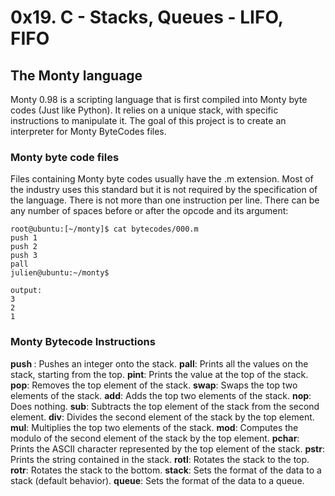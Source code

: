# 0x19. C - Stacks, Queues - LIFO, FIFO

## The Monty language
Monty 0.98 is a scripting language that is first compiled into Monty byte codes (Just like Python).
It relies on a unique stack, with specific instructions to manipulate it.
The goal of this project is to create an interpreter for Monty ByteCodes files.

### Monty byte code files
Files containing Monty byte codes usually have the .m extension. Most of the industry uses
this standard but it is not required by the specification of the language.
There is not more than one instruction per line. There can be any number of spaces before
or after the opcode and its argument:
```
root@ubuntu:[~/monty]$ cat bytecodes/000.m
push 1
push 2
push 3
pall
julien@ubuntu:~/monty$
```
```
output:
3
2
1
```

### Monty Bytecode Instructions
**push <int>**: Pushes an integer onto the stack.
**pall**: Prints all the values on the stack, starting from the top.
**pint**: Prints the value at the top of the stack.
**pop**: Removes the top element of the stack.
**swap**: Swaps the top two elements of the stack.
**add**: Adds the top two elements of the stack.
**nop**: Does nothing.
**sub**: Subtracts the top element of the stack from the second element.
**div**: Divides the second element of the stack by the top element.
**mul**: Multiplies the top two elements of the stack.
**mod**: Computes the modulo of the second element of the stack by the top element.
**pchar**: Prints the ASCII character represented by the top element of the stack.
**pstr**: Prints the string contained in the stack.
**rotl**: Rotates the stack to the top.
**rotr**: Rotates the stack to the bottom.
**stack**: Sets the format of the data to a stack (default behavior).
**queue**: Sets the format of the data to a queue.
